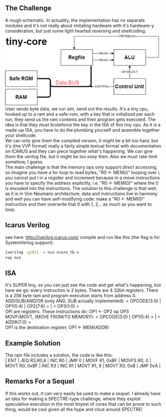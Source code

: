 ## The Challenge
A rough schematic. In actuality, the implementation has no separate modules and it's not really about imitating hardware with it's hardware-y consideration, but just some light hearted reversing and shellcoding. <br>
<img src="https://github.com/osirislab/CSAW-CTF-2021-Quals/blob/main/rev/ncore/score.png?raw=true" width="500" />
User sends byte data, we run sim, send out the results. It's a tiny cpu, hooked up to a ram and a safe-rom, with a key that is initialized per each run, they send us the ram contents and their program gets executed. The idea is that they must bruteforce the key in the ISA of this tiny cpu. As it is a made-up ISA, you have to do the plumbing yourself and assemble together your shellcode. <br>
We can only give them the compiled version, it _might_ be a bit too hard, but it's (the VVP format) really a fairly simple textual format with documentation on ICARUS and they can piece together what's happening. We _can_ give them the verilog file, but it might be _too easy_ then. Also we must rate-limit somehow, I guess. <br>
The main challenge is that the memory ops only support _direct_ accessing, so imagine you have a for loop to read bytes, "R0 <- MEM(i)" looping over i, you cannot put i in a regsiter and increment because in a move instructions you have to specify the address explicitly, i.e. "R0 <- MEM(0)" where the 0 is encoded into the instructions. The solution to this challenge is that well, as it is in Von Neumann architecture, data and instructions live in harmony and well you can have self-modifying code: make a "R0 <- MEM(0)" instruction and then overwrite that 0 with 1, 2,.. as much as you want to loop. <br>
## Icarus Verilog
see here: http://iverilog.icarus.com/
compile and run like this (the flag is for SystemVeriog support):
```bash
iverilog -g2012 -o nco ncore_tb.v
vvp nco
```
## ISA
It's SUPER tiny, so you can just see the code and get what's happening, but here we go: every instruction is 2 bytes. There are 4 32bit registers. There is a 256 byte ram and program execution starts from address 0. <br>
ADD/SUB/AND/OR (only AND, SUB actually implemented): < OPCODE(3:0) | OP1(5:4) | OP2(7:6) > | < OP3(1:0) > <br>
OPi are registers. These instructions do: OP1 <- OP2 op OP3 <br>
MOVF/MOVT, (MOVE FROM/TO MEMORY): < OPCODE(3:0) | OP1(5:4) > | < ADDR(7:0) > <br>
OP1 is the destination register, OP1 <- MEM(ADDR) <br>
## Example Solution
The ram file includes a solution, the code is like this: <br>
| ENT | JEQ R3,R0,8 | INC R0 | JMP 0 | MOVF R1, 0xBF | MOVFS R0, 0 | MOVT R0, 0xBF | INC R3 | INC R1 | MOVT R1, 9 | MOVT R3, 0xB | JMP 0xA |
## Remarks For a Sequel
If this works out, it can very easily be used to make a sequel. I already have an idea for making a SPECTRE-type challenge, where they exploit speculative execution in the most tinyest of cores that can be prone to such thing, would be cool given all the hype and clout around SPECTRE!
